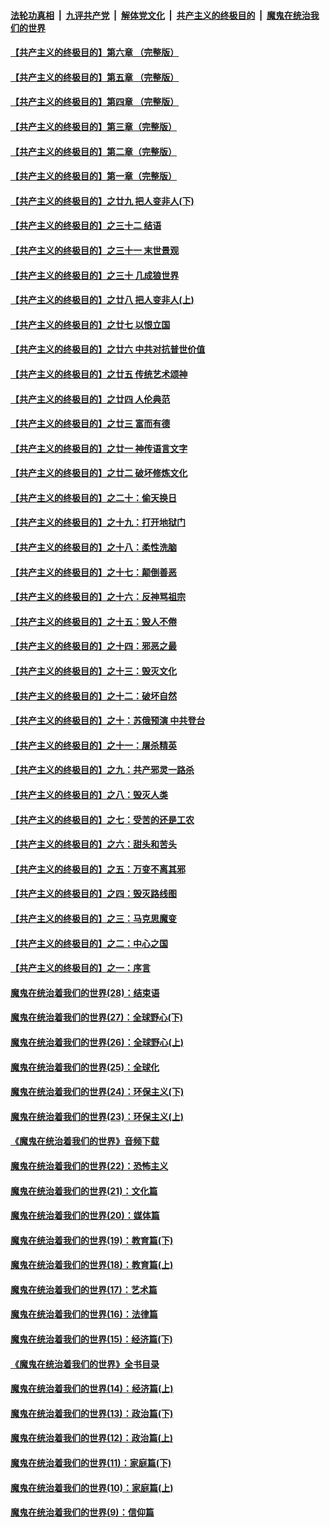 ####  [法轮功真相](../../../../basic/blob/master/README.md?t=06050401) &nbsp;|&nbsp; [九评共产党](../../../../9ping.md/blob/master/README.md?t=06050401) &nbsp;|&nbsp; [解体党文化](../../../../jtdwh.md/blob/master/README.md?t=06050401)  &nbsp;|&nbsp; [共产主义的终极目的](../../../../gczydzjmd.md/blob/master/README.md?t=06050401) &nbsp;|&nbsp; [魔鬼在统治我们的世界](../../../../mgztzwmdsj.md/blob/master/README.md?t=06050401) 

#### [【共产主义的终极目的】第六章 （完整版）](../pages/nsc422/n11428913.md?t=06050401) 

#### [【共产主义的终极目的】第五章 （完整版）](../pages/nsc422/n11428912.md?t=06050401) 

#### [【共产主义的终极目的】第四章 （完整版）](../pages/nsc422/n11428907.md?t=06050401) 

#### [【共产主义的终极目的】第三章（完整版）](../pages/nsc422/n11428848.md?t=06050401) 

#### [【共产主义的终极目的】第二章（完整版）](../pages/nsc422/n11428831.md?t=06050401) 

#### [【共产主义的终极目的】第一章（完整版）](../pages/nsc422/n11417651.md?t=06050401) 

#### [【共产主义的终极目的】之廿九 把人变非人(下)](../pages/nsc422/n11344140.md?t=06050401) 

#### [【共产主义的终极目的】之三十二 结语](../pages/nsc422/n11360535.md?t=06050401) 

#### [【共产主义的终极目的】之三十一 末世景观](../pages/nsc422/n11351129.md?t=06050401) 

#### [【共产主义的终极目的】之三十 几成狼世界](../pages/nsc422/n11348280.md?t=06050401) 

#### [【共产主义的终极目的】之廿八 把人变非人(上)](../pages/nsc422/n11340492.md?t=06050401) 

#### [【共产主义的终极目的】之廿七 以恨立国](../pages/nsc422/n11336944.md?t=06050401) 

#### [【共产主义的终极目的】之廿六 中共对抗普世价值](../pages/nsc422/n11324785.md?t=06050401) 

#### [【共产主义的终极目的】之廿五 传统艺术颂神](../pages/nsc422/n11296396.md?t=06050401) 

#### [【共产主义的终极目的】之廿四 人伦典范](../pages/nsc422/n11296397.md?t=06050401) 

#### [【共产主义的终极目的】之廿三 富而有德](../pages/nsc422/n11283598.md?t=06050401) 

#### [【共产主义的终极目的】之廿一 神传语言文字](../pages/nsc422/n11263265.md?t=06050401) 

#### [【共产主义的终极目的】之廿二 破坏修炼文化](../pages/nsc422/n11245728.md?t=06050401) 

#### [【共产主义的终极目的】之二十：偷天换日](../pages/nsc422/n11238846.md?t=06050401) 

#### [【共产主义的终极目的】之十九：打开地狱门](../pages/nsc422/n11206376.md?t=06050401) 

#### [【共产主义的终极目的】之十八：柔性洗脑](../pages/nsc422/n11199994.md?t=06050401) 

#### [【共产主义的终极目的】之十七：颠倒善恶](../pages/nsc422/n11179782.md?t=06050401) 

#### [【共产主义的终极目的】之十六：反神骂祖宗](../pages/nsc422/n11166798.md?t=06050401) 

#### [【共产主义的终极目的】之十五：毁人不倦](../pages/nsc422/n11166792.md?t=06050401) 

#### [【共产主义的终极目的】之十四：邪恶之最](../pages/nsc422/n11150249.md?t=06050401) 

#### [【共产主义的终极目的】之十三：毁灭文化](../pages/nsc422/n11135227.md?t=06050401) 

#### [【共产主义的终极目的】之十二：破坏自然](../pages/nsc422/n11135214.md?t=06050401) 

#### [【共产主义的终极目的】之十：苏俄预演 中共登台](../pages/nsc422/n11118424.md?t=06050401) 

#### [【共产主义的终极目的】之十一：屠杀精英](../pages/nsc422/n11118442.md?t=06050401) 

#### [【共产主义的终极目的】之九：共产邪灵一路杀](../pages/nsc422/n11114139.md?t=06050401) 

#### [【共产主义的终极目的】之八：毁灭人类](../pages/nsc422/n11108503.md?t=06050401) 

#### [【共产主义的终极目的】之七：受苦的还是工农](../pages/nsc422/n11101809.md?t=06050401) 

#### [【共产主义的终极目的】之六：甜头和苦头](../pages/nsc422/n11096971.md?t=06050401) 

#### [【共产主义的终极目的】之五：万变不离其邪](../pages/nsc422/n11091285.md?t=06050401) 

#### [【共产主义的终极目的】之四：毁灭路线图](../pages/nsc422/n11086284.md?t=06050401) 

#### [【共产主义的终极目的】之三：马克思魔变](../pages/nsc422/n11061941.md?t=06050401) 

#### [【共产主义的终极目的】之二：中心之国](../pages/nsc422/n11047728.md?t=06050401) 

#### [【共产主义的终极目的】之一：序言](../pages/nsc422/n11086077.md?t=06050401) 

#### [魔鬼在统治着我们的世界(28)：结束语](../pages/nsc422/n10936246.md?t=06050401) 

#### [魔鬼在统治着我们的世界(27)：全球野心(下)](../pages/nsc422/n10928319.md?t=06050401) 

#### [魔鬼在统治着我们的世界(26)：全球野心(上)](../pages/nsc422/n10900318.md?t=06050401) 

#### [魔鬼在统治着我们的世界(25)：全球化](../pages/nsc422/n10788205.md?t=06050401) 

#### [魔鬼在统治着我们的世界(24)：环保主义(下)](../pages/nsc422/n10695307.md?t=06050401) 

#### [魔鬼在统治着我们的世界(23)：环保主义(上)](../pages/nsc422/n10688613.md?t=06050401) 

#### [《魔鬼在统治着我们的世界》音频下载](../pages/nsc422/n10635553.md?t=06050401) 

#### [魔鬼在统治着我们的世界(22)：恐怖主义](../pages/nsc422/n10614727.md?t=06050401) 

#### [魔鬼在统治着我们的世界(21)：文化篇](../pages/nsc422/n10597706.md?t=06050401) 

#### [魔鬼在统治着我们的世界(20)：媒体篇](../pages/nsc422/n10586579.md?t=06050401) 

#### [魔鬼在统治着我们的世界(19)：教育篇(下)](../pages/nsc422/n10564808.md?t=06050401) 

#### [魔鬼在统治着我们的世界(18)：教育篇(上)](../pages/nsc422/n10526970.md?t=06050401) 

#### [魔鬼在统治着我们的世界(17)：艺术篇](../pages/nsc422/n10499093.md?t=06050401) 

#### [魔鬼在统治着我们的世界(16)：法律篇](../pages/nsc422/n10485969.md?t=06050401) 

#### [魔鬼在统治着我们的世界(15)：经济篇(下)](../pages/nsc422/n10469975.md?t=06050401) 

#### [《魔鬼在统治着我们的世界》全书目录](../pages/nsc422/n10464261.md?t=06050401) 

#### [魔鬼在统治着我们的世界(14)：经济篇(上)](../pages/nsc422/n10457370.md?t=06050401) 

#### [魔鬼在统治着我们的世界(13)：政治篇(下)](../pages/nsc422/n10448270.md?t=06050401) 

#### [魔鬼在统治着我们的世界(12)：政治篇(上)](../pages/nsc422/n10444576.md?t=06050401) 

#### [魔鬼在统治着我们的世界(11)：家庭篇(下)](../pages/nsc422/n10440961.md?t=06050401) 

#### [魔鬼在统治着我们的世界(10)：家庭篇(上)](../pages/nsc422/n10435448.md?t=06050401) 

#### [魔鬼在统治着我们的世界(9)：信仰篇](../pages/nsc422/n10432159.md?t=06050401) 

